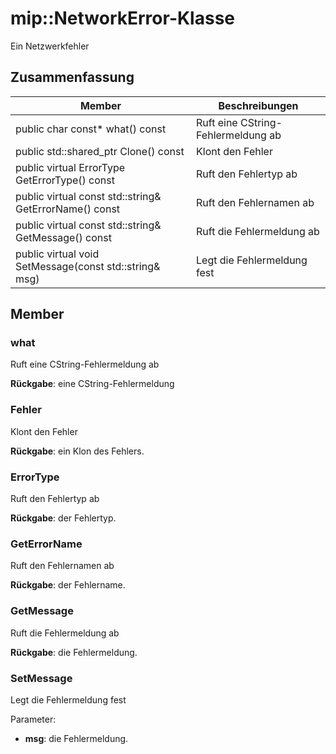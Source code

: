 # <a name="class-mipnetworkerror"></a>mip::NetworkError-Klasse 
Ein Netzwerkfehler
  
## <a name="summary"></a>Zusammenfassung
 Member                        | Beschreibungen                                
--------------------------------|---------------------------------------------
 public char const* what() const  |  Ruft eine CString-Fehlermeldung ab
public std::shared_ptr<Error> Clone() const  |  Klont den Fehler
 public virtual ErrorType GetErrorType() const  |  Ruft den Fehlertyp ab
 public virtual const std::string& GetErrorName() const  |  Ruft den Fehlernamen ab
 public virtual const std::string& GetMessage() const  |  Ruft die Fehlermeldung ab
 public virtual void SetMessage(const std::string& msg)  |  Legt die Fehlermeldung fest
  
## <a name="members"></a>Member
  
### <a name="what"></a>what
Ruft eine CString-Fehlermeldung ab

  
**Rückgabe**: eine CString-Fehlermeldung
  
### <a name="error"></a>Fehler
Klont den Fehler

  
**Rückgabe**: ein Klon des Fehlers.
  
### <a name="errortype"></a>ErrorType
Ruft den Fehlertyp ab

  
**Rückgabe**: der Fehlertyp.
  
### <a name="geterrorname"></a>GetErrorName
Ruft den Fehlernamen ab

  
**Rückgabe**: der Fehlername.
  
### <a name="getmessage"></a>GetMessage
Ruft die Fehlermeldung ab

  
**Rückgabe**: die Fehlermeldung.
  
### <a name="setmessage"></a>SetMessage
Legt die Fehlermeldung fest

Parameter:  
* **msg**: die Fehlermeldung.

